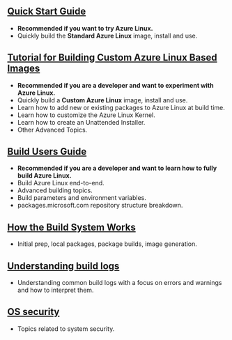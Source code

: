 ## [Quick Start Guide](docs/quick_start/quickstart.md)

- **Recommended if you want to try Azure Linux.**
- Quickly build the **Standard Azure Linux** image, install and use.

## [Tutorial for Building Custom Azure Linux Based Images](https://github.com/microsoft/azurelinux-tutorials)

- **Recommended if you are a developer and want to experiment with Azure Linux.**
- Quickly build a **Custom Azure Linux** image, install and use.
- Learn how to add new or existing packages to Azure Linux at build time.
- Learn how to customize the Azure Linux Kernel.
- Learn how to create an Unattended Installer.
- Other Advanced Topics.

## [Build Users Guide](docs/building/building.md)

- **Recommended if you are a developer and want to learn how to fully build Azure Linux.**
- Build Azure Linux end-to-end.
- Advanced building topics.
- Build parameters and environment variables.
- packages.microsoft.com repository structure breakdown.

## [How the Build System Works](docs/how_it_works/0_intro.md)

- Initial prep, local packages, package builds, image generation.

## [Understanding build logs](docs/how_it_works/6_logs.md)

- Understanding common build logs with a focus on errors and warnings and how to interpret them.

## [OS security](docs/security/intro.md)

- Topics related to system security.
